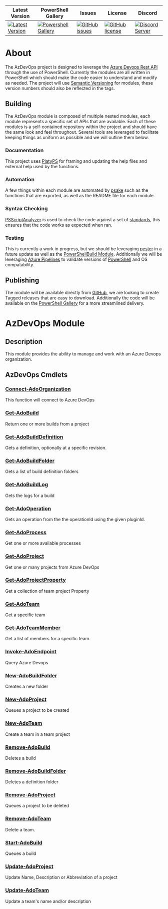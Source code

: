 | Latest Version | PowerShell Gallery | Issues | License | Discord |
|-----------------|----------------|----------------|----------------|----------------|
| [![Latest Version](https://img.shields.io/github/v/tag/Azure-Devops-PowerShell-Module/AzDevOps)](https://github.com/Azure-Devops-PowerShell-Module/AzDevOps/tags) | [![Powershell Gallery](https://img.shields.io/powershellgallery/dt/AzDevOps)](https://www.powershellgallery.com/packages/AzDevOps) | [![GitHub issues](https://img.shields.io/github/issues/Azure-Devops-PowerShell-Module/AzDevOps)](https://github.com/Azure-Devops-PowerShell-Module/AzDevOps/issues) | [![GitHub license](https://img.shields.io/github/license/Azure-Devops-PowerShell-Module/AzDevOps)](https://github.com/Azure-Devops-PowerShell-Module/AzDevOps/blob/master/LICENSE) | [![Discord Server](https://assets-global.website-files.com/6257adef93867e50d84d30e2/636e0b5493894cf60b300587_full_logo_white_RGB.svg)]() |
# About

The AzDevOps project is designed to leverage the [Azure Devops Rest API](https://docs.microsoft.com/en-us/rest/api/azure/devops) through the use of PowerShell. Currently the modules are all written in PowerShell which should make the code easier to understand and modify as needed. The project will use [Semantic Versioning](https://semver.org/) for modules, these version numbers should also be reflected in the tags.

## Building

The AzDevOps module is composed of multiple nested modules, each module represents a specific set of APIs that are available. Each of these modules is a self-contained repository within the project and should have the same look and feel throughout. Several tools are leveraged to facilitate keeping things as uniform as possible and we will outline them below.

### Documentation

This project uses [PlatyPS](https://github.com/PowerShell/platyPS) for framing and updating the help files and external help used by the functions.

### Automation

A few things within each module are automated by [psake](https://github.com/psake/psake) such as the functions that are exported, as well as the README file for each module.

### Syntax Checking

[PSScriptAnalyzer](https://github.com/PowerShell/PSScriptAnalyzer) is used to check the code against a set of [standards](https://github.com/PowerShell/PSScriptAnalyzer/blob/master/RuleDocumentation/README.md), this ensures that the code works as expected when ran.

### Testing

This is currently a work in progress, but we should be leveraging [pester](https://github.com/pester/Pester) in a future update as well as the [PowerShellBuild Module](https://github.com/psake/PowerShellBuild). Additionally we will be leveraging [Azure Pipelines](https://docs.microsoft.com/en-us/azure/devops/pipelines/?view=azure-devops) to validate versions of [PowerShell](https://github.com/PowerShell/PowerShell) and OS compatability.

## Publishing

The module will be available directly from [GitHub](https://github.com/Azure-Devops-PowerShell-Module/AzDevOps), we are looking to create Tagged releases that are easy to download. Additionally the code will be available on the [PowerShell Gallery](https://www.powershellgallery.com/) for a more streamlined delivery.
# AzDevOps Module

## Description

This module provides the ability to manage and work with an Azure Devops organization.

## AzDevOps Cmdlets

### [Connect-AdoOrganization](docs/Connect-AdoOrganization.md)

This function will connect to Azure DevOps

### [Get-AdoBuild](docs/Get-AdoBuild.md)

Return one or more builds from a project

### [Get-AdoBuildDefinition](docs/Get-AdoBuildDefinition.md)

Gets a definition, optionally at a specific revision.

### [Get-AdoBuildFolder](docs/Get-AdoBuildFolder.md)

Gets a list of build definition folders

### [Get-AdoBuildLog](docs/Get-AdoBuildLog.md)

Gets the logs for a build

### [Get-AdoOperation](docs/Get-AdoOperation.md)

Gets an operation from the the operationId using the given pluginId.

### [Get-AdoProcess](docs/Get-AdoProcess.md)

Get one or more available processes

### [Get-AdoProject](docs/Get-AdoProject.md)

Get one or many projects from Azure DevOps

### [Get-AdoProjectProperty](docs/Get-AdoProjectProperty.md)

Get a collection of team project Property

### [Get-AdoTeam](docs/Get-AdoTeam.md)

Get a specific team

### [Get-AdoTeamMember](docs/Get-AdoTeamMember.md)

Get a list of members for a specific team.

### [Invoke-AdoEndpoint](docs/Invoke-AdoEndpoint.md)

Query Azure Devops

### [New-AdoBuildFolder](docs/New-AdoBuildFolder.md)

Creates a new folder

### [New-AdoProject](docs/New-AdoProject.md)

Queues a project to be created

### [New-AdoTeam](docs/New-AdoTeam.md)

Create a team in a team project

### [Remove-AdoBuild](docs/Remove-AdoBuild.md)

Deletes a build

### [Remove-AdoBuildFolder](docs/Remove-AdoBuildFolder.md)

Deletes a definition folder

### [Remove-AdoProject](docs/Remove-AdoProject.md)

Queues a project to be deleted

### [Remove-AdoTeam](docs/Remove-AdoTeam.md)

Delete a team.

### [Start-AdoBuild](docs/Start-AdoBuild.md)

Queues a build

### [Update-AdoProject](docs/Update-AdoProject.md)

Update Name, Description or Abbreviation of a project

### [Update-AdoTeam](docs/Update-AdoTeam.md)

Update a team's name and/or description
